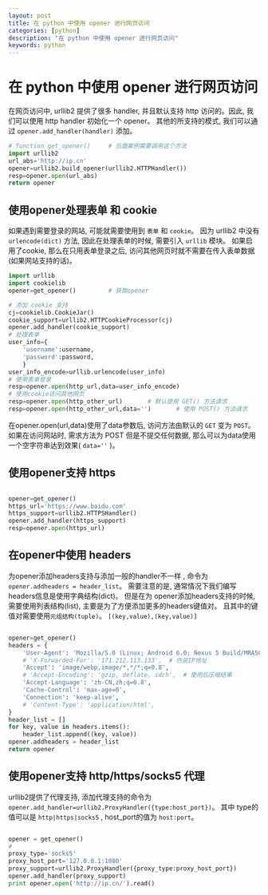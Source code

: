 ```yaml
---
layout: post
title: 在 python 中使用 opener 进行网页访问
categories: [python]
description: "在 python 中使用 opener 进行网页访问"
keywords: python
---
```


# 在 python 中使用 opener 进行网页访问

在网页访问中,  urllib2 提供了很多 handler,  并且默认支持 http 访问的。因此, 我们可以使用 http handler 初始化一个 opener。 
其他的所支持的模式,  我们可以通过  `opener.add_handler(handler)` 添加。 

```python
# function get_opener()     # 后面案例需要调用这个方法
import urllib2
url_abs='http://ip.cn'
opener=urllib2.build_opener(urllib2.HTTPHandler())
resp=opener.open(url_abs)
return opener

```

## 使用opener处理表单 和 cookie

如果遇到需要登录的网站,  可能就需要使用到 `表单` 和 `cookie`。
因为 urllib2 中没有 `urlencode(dict)` 方法, 因此在处理表单的时候, 需要引入 `urllib` 模块。
如果启用了cookie,  那么在只用表单登录之后,  访问其他网页时就不需要在传入表单数据 (如果网站支持的话)。

```python
import urllib
import cookielib
opener=get_opener()         # 获取opener

# 添加 cookie 支持
cj=cookielib.CookieJar()
cookie_support=urllib2.HTTPCookieProcessor(cj)
opener.add_handler(cookie_support)
# 处理表单
user_info={
    'username':username,
    'password':password,
    }
user_info_encode=urllib.urlencode(user_info)
# 使用表单登录
resp=opener.open(http_url,data=user_info_encode)
# 使用cookie访问其他网页
resp=opener.open(http_other_url)       # 默认使用 GET() 方法请求
resp=opener.open(http_other_url,data='')       # 使用 POST() 方法请求

```

在opener.open(url,data)使用了data参数后, 访问方法由默认的 `GET` 变为 `POST`。
如果在访问网站时,  需求方法为 POST 但是不提交任何数据,  那么可以为data使用一个空字符串达到效果( `data=''` )。

## 使用opener支持 https

```python

opener=get_opener()
https_url='https://www.baidu.com'
https_support=urllib2.HTTPSHandler()
opener.add_handler(https_support)
resp=opener.open(https_url)

```

## 在opener中使用 headers

为opener添加headers支持与添加一般的handler不一样 ,  命令为 `opener.addheaders = header_list`。
需要注意的是,  通常情况下我们编写headers信息是使用字典结构(dict)。 
但是在为 opener添加headers支持的时候,  需要使用列表结构(list), 主要是为了方便添加更多的headers键值对。 
且其中的键值对需要使用`元组结构(tuple)`。 
`[(key,value),(key,value)]`


```python

opener=get_opener()
headers = {
    'User-Agent': 'Mozilla/5.0 (Linux; Android 6.0; Nexus 5 Build/MRA58N) AppleWebKit/537.36 (KHTML, like Gecko) Chrome/46.0.2490.76 Mobile Safari/537.36',
    # 'X-Forwarded-For': '171.212.113.133',  # 伪装IP地址
    'Accept': 'image/webp,image/*,*/*;q=0.8',
    # 'Accept-Encoding': 'gzip, deflate, sdch',  # 使用后压缩结果
    'Accept-Language': 'zh-CN,zh;q=0.8',
    'Cache-Control': 'max-age=0',
    'Connection': 'keep-alive',
    # 'Content-Type': 'application/html',
}
header_list = []
for key, value in headers.items():
    header_list.append((key, value))
opener.addheaders = header_list
return opener

```

## 使用opener支持 http/https/socks5 代理

urllib2提供了代理支持, 添加代理支持的命令为  `opener.add_handler=urllib2.ProxyHandler({type:host_port})`。 
其中 type的值可以是 `http|https|socks5` , host_port的值为 `host:port`。

```python

opener = get_opener()
#
proxy_type='socks5'
proxy_host_port='127.0.0.1:1080'
proxy_support=urllib2.ProxyHandler({proxy_type:proxy_host_port})
opener.add_handler(proxy_support)
print opener.open('http://ip.cn/').read()

```

